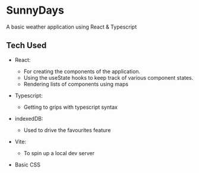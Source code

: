 # SunnyDays
 A basic weather application using React & Typescript


## Tech Used

- React:
    - For creating the components of the application. 
    - Using the useState hooks to keep track of various component states. 
    - Rendering lists of components using maps

- Typescript:
    - Getting to grips with typescript syntax

- indexedDB:
    - Used to drive the favourites feature

- Vite:
    - To spin up a local dev server

- Basic CSS